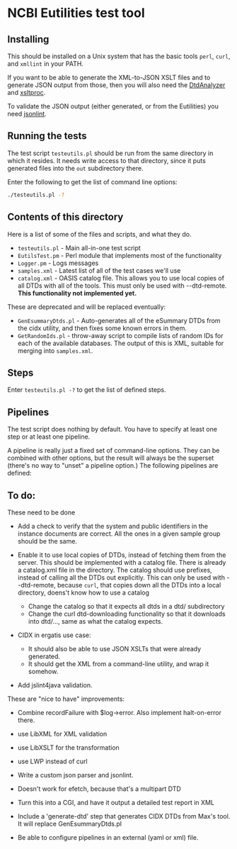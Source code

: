 # NCBI Eutilities test tool

## Installing

This should be installed on a Unix system that has the basic tools
`perl`, `curl`, and `xmllint` in your PATH.

If you want to be able to generate the XML-to-JSON XSLT files and to
generate JSON output from those, then
you will also need the [DtdAnalyzer](https://github.com/NCBITools/DtdAnalyzer)
and [xsltproc](http://xmlsoft.org/XSLT/xsltproc2.html).

To validate the JSON output (either generated, or from the Eutilities)
you need [jsonlint](https://github.com/zaach/jsonlint).

## Running the tests

The test script `testeutils.pl` should be run from the same directory in
which it resides.  It needs write access to that directory, since it puts
generated files into the `out` subdirectory there.

Enter the following to get the list of command line options:

```bash
./testeutils.pl -?
```

## Contents of this directory

Here is a list of some of the files and scripts, and what they do.

* `testeutils.pl` - Main all-in-one test script
* `EutilsTest.pm` - Perl module that implements most of the functionality
* `Logger.pm` - Logs messages
* `samples.xml` - Latest list of all of the test cases we'll use
* `catalog.xml` - OASIS catalog file.  This allows you to use local copies
  of all DTDs with all of the tools.  This must only be used with --dtd-remote.
  **This functionality not implemented yet.**

These are deprecated and will be replaced eventually:

* `GenEsummaryDtds.pl` - Auto-generates all of the eSummary DTDs from the cidx
  utility, and then fixes some known errors in them.
* `GetRandomIds.pl` - throw-away script to compile lists of random IDs for each
  of the available databases.  The output of this is XML, suitable for merging
  into `samples.xml`.

## Steps

Enter `testeutils.pl -?` to get the list of defined steps.

## Pipelines

The test script does nothing by default.  You have to specify at least one step
or at least one pipeline.

A pipeline is really just a fixed set of command-line options.  They can be combined
with other options, but the result will always be the superset (there's no way to
"unset" a pipeline option.)  The following pipelines are defined:

## To do:

These need to be done

- Add a check to verify that the system and public identifiers in the
  instance documents are correct.  All the ones in a given sample group
  should be the same.

- Enable it to use local copies of DTDs, instead of fetching them from the
  server.  This should be implemented with a catalog file.
  There is already a catalog.xml file in the
  directory.  The catalog should use prefixes, instead of calling all the DTDs out explicitly.
  This can only be used with --dtd-remote, because `curl`, that copies down all the
  DTDs into a local directory, doens't know how to use a catalog
    - Change the catalog so that it expects all dtds in a dtd/ subdirectory
    - Change the curl dtd-downloading functionality so that it downloads into
      dtd/..., same as what the catalog expects.

- CIDX in ergatis use case:
    - It should also be able to use JSON XSLTs that were already generated.
    - It should get the XML from a command-line utility, and wrap it somehow.

- Add jslint4java validation.

These are "nice to have" improvements:

- Combine recordFailure with $log->error.  Also implement halt-on-error there.

- use LibXML for XML validation

- use LibXSLT for the transformation

- use LWP instead of curl

- Write a custom json parser and jsonlint.

- Doesn't work for efetch, because that's a multipart DTD

- Turn this into a CGI, and have it output a detailed test report in XML

- Include a 'generate-dtd' step that generates CIDX DTDs from Max's tool.
  It will replace GenEsummaryDtds.pl

- Be able to configure pipelines in an external (yaml or xml) file.

